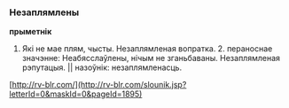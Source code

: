### Незаплямлены
**прыметнік**

1. Які не мае плям, чысты. Незаплямленая вопратка. 2. пераноснае значэнне: Неабясслаўлены, нічым не зганьбаваны. Незаплямленая рэпутацыя. || назоўнік: незаплямленасць.

<a rel="author">[http://rv-blr.com/](http://rv-blr.com/slounik.jsp?letterId=0&maskId=0&pageId=1895)</a>
